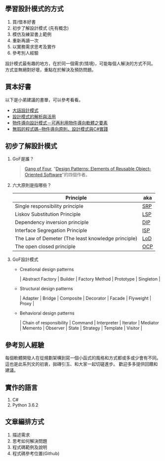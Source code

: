 ## 學習設計模式的方式

1. 買/借本好書
2. 初步了解設計模式 (先有概念)
3. 模仿及練習書上範例
4. 重新再讀一次
5. 以實務需求思考及實作
6. 參考別人經驗

設計模式最有趣的地方，在於同一個需求(情境)，可能每個人解決的方式不同。
方式並無絕對好壞，重點在於解決及預防問題。


## 買本好書

以下是小弟建議的書單，可以參考看看。

- [大話設計模式](https://www.tenlong.com.tw/products/9789866761799)
- [設計模式的解析與活用](https://www.tenlong.com.tw/products/9789862018200)
- [物件導向設計模式－可再利用物件導向軟體之要素](https://www.tenlong.com.tw/products/9789572054116)
- [無瑕的程式碼─物件導向原則、設計模式與C#實踐](https://www.tenlong.com.tw/products/9789864342099)


## 初步了解設計模式 

1. GoF是誰？

   > [Gang of Four](http://wiki.c2.com/?GangOfFour), "[Design Patterns: Elements of Reusable Object-Oriented Software](https://en.wikipedia.org/wiki/Design_Patterns)"的四個作者。

2. 六大原則是指哪些？

   | <center>Principle</center> |  <center>aka</center>  |
   |:---------------------------------------------------|:----|
   | Single responsibility principle                    | [SRP](https://en.wikipedia.org/wiki/Single_responsibility_principle) |
   | Liskov Substitution Principle                      | [LSP](https://en.wikipedia.org/wiki/Liskov_substitution_principle) |
   | Dependency inversion principle                     | [DIP](https://en.wikipedia.org/wiki/Dependency_inversion_principle) |
   | Interface Segregation Principle                    | [ISP](https://en.wikipedia.org/wiki/Interface_segregation_principle) |
   | The Law of Demeter (The least knowledge principle) | [LoD](https://en.wikipedia.org/wiki/Law_of_Demeter) |
   | The open closed principle                          | [OCP](https://en.wikipedia.org/wiki/Open/closed_principle) |

3. GoF設計模式

   * Creational design patterns

     | Abstract Factory | Builder | Factory Method | Prototype | Singleton |
      
   * Structural design patterns

     | Adapter | Bridge | Composite | Decorator | Facade | Flyweight | Proxy |

   * Behavioral design patterns

     | Chain of responsibility | Command | Interpreter | Iterator | Mediator | Memento | Observer | State | Strategy | Template | Visitor |
  

## 參考別人經驗

   每個軟體開發人在從規劃架構到寫一個小函式的風格和方式都或多或少會有不同。
   這也是此系列文的初衷，拋磚引玉、和大家一起切磋進步。
   歡迎多多提供回饋和建議。


## 實作的語言

1. C#
2. Python 3.6.2


## 文章編排方式

1. 描述需求
2. 思考如何解決問題
3. 程式碼範例及說明
4. 程式碼參考位置(Github)

